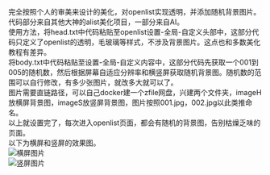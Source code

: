 完全按照个人的审美来设计的美化，对openlist实现透明，并添加随机背景图片。<br>
代码部分来自其他大神的alist美化项目，一部分来自AI。<br>
使用方法，将head.txt中代码粘贴至openlist设置-全局-自定义头部中，这部分代码只定义了openlist的透明，毛玻璃等样式，不涉及背景图片。这点也和多数美化教程有差异。<br>
将body.txt中代码粘贴至设置-全局-自定义内容中，这部分代码先获取一个001到005的随机数，然后根据屏幕自适应分辨率和横竖屏获取随机背景图。随机数的范围可以自行修改，有多少张图片，就改多大就可以了。<br>
图片需要直链路径，可以自己docker建一个zfile网盘，兴建两个文件夹，imageH放横屏背景图，imageS放竖屏背景图，图片按照001.jpg，002.jpg以此类推命名。<br>
以上就设置完了，每次进入openlist页面，都会有随机的背景图，告别枯燥乏味的页面。<br>
以下为横屏和竖屏的效果图。<br>
<img src="https://fs-im-kefu.7moor-fs1.com/ly/4d2c3f00-7d4c-11e5-af15-41bf63ae4ea0/1750821835707/横屏.png" alt="横屏图片"><br>
<img src="https://fs-im-kefu.7moor-fs1.com/ly/4d2c3f00-7d4c-11e5-af15-41bf63ae4ea0/1750821843380/竖屏.jpg" alt="竖屏图片">
